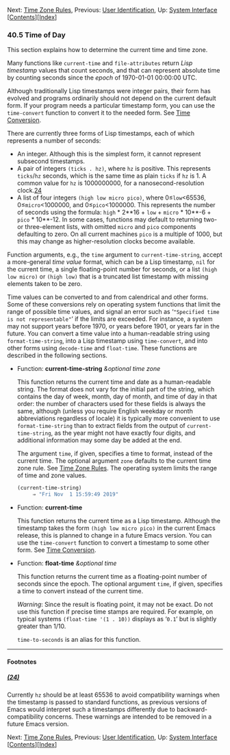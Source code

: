 

Next: [Time Zone Rules](Time-Zone-Rules.html), Previous: [User Identification](User-Identification.html), Up: [System Interface](System-Interface.html)   \[[Contents](index.html#SEC_Contents "Table of contents")]\[[Index](Index.html "Index")]

### 40.5 Time of Day

This section explains how to determine the current time and time zone.

Many functions like `current-time` and `file-attributes` return *Lisp timestamp* values that count seconds, and that can represent absolute time by counting seconds since the *epoch* of 1970-01-01 00:00:00 UTC.

Although traditionally Lisp timestamps were integer pairs, their form has evolved and programs ordinarily should not depend on the current default form. If your program needs a particular timestamp form, you can use the `time-convert` function to convert it to the needed form. See [Time Conversion](Time-Conversion.html).

There are currently three forms of Lisp timestamps, each of which represents a number of seconds:

*   An integer. Although this is the simplest form, it cannot represent subsecond timestamps.
*   A pair of integers `(ticks . hz)`, where `hz` is positive. This represents `ticks`/`hz` seconds, which is the same time as plain `ticks` if `hz` is 1. A common value for `hz` is 1000000000, for a nanosecond-resolution clock.[24](#FOOT24)
*   A list of four integers `(high low micro pico)`, where 0≤`low`<65536, 0≤`micro`<1000000, and 0≤`pico`<1000000. This represents the number of seconds using the formula: `high` \* 2\*\*16 + `low` + `micro` \* 10\*\*-6 + `pico` \* 10\*\*-12. In some cases, functions may default to returning two- or three-element lists, with omitted `micro` and `pico` components defaulting to zero. On all current machines `pico` is a multiple of 1000, but this may change as higher-resolution clocks become available.

Function arguments, e.g., the `time` argument to `current-time-string`, accept a more-general *time value* format, which can be a Lisp timestamp, `nil` for the current time, a single floating-point number for seconds, or a list `(high low micro)` or `(high low)` that is a truncated list timestamp with missing elements taken to be zero.

Time values can be converted to and from calendrical and other forms. Some of these conversions rely on operating system functions that limit the range of possible time values, and signal an error such as ‘`"Specified time is not representable"`’ if the limits are exceeded. For instance, a system may not support years before 1970, or years before 1901, or years far in the future. You can convert a time value into a human-readable string using `format-time-string`, into a Lisp timestamp using `time-convert`, and into other forms using `decode-time` and `float-time`. These functions are described in the following sections.

*   Function: **current-time-string** *\&optional time zone*

    This function returns the current time and date as a human-readable string. The format does not vary for the initial part of the string, which contains the day of week, month, day of month, and time of day in that order: the number of characters used for these fields is always the same, although (unless you require English weekday or month abbreviations regardless of locale) it is typically more convenient to use `format-time-string` than to extract fields from the output of `current-time-string`, as the year might not have exactly four digits, and additional information may some day be added at the end.

    The argument `time`, if given, specifies a time to format, instead of the current time. The optional argument `zone` defaults to the current time zone rule. See [Time Zone Rules](Time-Zone-Rules.html). The operating system limits the range of time and zone values.

    ```lisp
    (current-time-string)
         ⇒ "Fri Nov  1 15:59:49 2019"
    ```

<!---->

*   Function: **current-time**

    This function returns the current time as a Lisp timestamp. Although the timestamp takes the form `(high low micro pico)` in the current Emacs release, this is planned to change in a future Emacs version. You can use the `time-convert` function to convert a timestamp to some other form. See [Time Conversion](Time-Conversion.html).

<!---->

*   Function: **float-time** *\&optional time*

    This function returns the current time as a floating-point number of seconds since the epoch. The optional argument `time`, if given, specifies a time to convert instead of the current time.

    *Warning*: Since the result is floating point, it may not be exact. Do not use this function if precise time stamps are required. For example, on typical systems `(float-time '(1 . 10))` displays as ‘`0.1`’ but is slightly greater than 1/10.

    `time-to-seconds` is an alias for this function.

***

#### Footnotes

##### [(24)](#DOCF24)

Currently `hz` should be at least 65536 to avoid compatibility warnings when the timestamp is passed to standard functions, as previous versions of Emacs would interpret such a timestamps differently due to backward-compatibility concerns. These warnings are intended to be removed in a future Emacs version.

Next: [Time Zone Rules](Time-Zone-Rules.html), Previous: [User Identification](User-Identification.html), Up: [System Interface](System-Interface.html)   \[[Contents](index.html#SEC_Contents "Table of contents")]\[[Index](Index.html "Index")]
